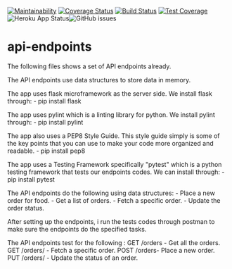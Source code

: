 [![Maintainability](https://api.codeclimate.com/v1/badges/1a4287304b94cdf7443e/maintainability)](https://codeclimate.com/github/josekang/api-endpoints/maintainability)  [![Coverage Status](https://coveralls.io/repos/github/josekang/api-endpoints/badge.svg)](https://coveralls.io/github/josekang/api-endpoints)  [![Build Status](https://travis-ci.org/josekang/api-endpoints.svg?branch=develop)](https://travis-ci.org/josekang/api-endpoints)  [![Test Coverage](https://api.codeclimate.com/v1/badges/1a4287304b94cdf7443e/test_coverage)](https://codeclimate.com/github/josekang/api-endpoints/test_coverage) ![Heroku App Status](http://heroku-badge.herokuapp.com/?app=our-api-heroku-deploy-app-flas&root=/api/v1/orders)![GitHub issues](https://img.shields.io/github/issues/josekang/api-endpoints.svg)

# api-endpoints

The following files shows a set of API endpoints already. 

The API endpoints use data structures to store data in memory.

The app uses flask microframework as the server side. We install flask through:
    - pip install flask
    
The app uses pylint which is a linting library for python. We install pylint through:
    - pip install pylint
    
The app also uses a PEP8 Style Guide. This style guide simply is some of the key points that you can use to make your code more organized and readable.
    - pip install pep8
    
The app uses a Testing Framework specifically "pytest" which is a python testing framework that tests our endpoints codes. We can install through:
    - pip install pytest
    
The API endpoints do the following using data structures:
    - Place a new order for food.
    - Get a list of orders.
    - Fetch a specific order.
    - Update the order status.

After setting up the endpoints, i run the tests codes through postman to make sure the endpoints do the specified tasks.

The API endpoints test for the following :
     GET /orders - Get all the orders.
     GET /orders/<orderId> - Fetch a specific order.
     POST /orders- Place a new order.
     PUT /orders/<orderId> - Update the status of an order.
    
    
    



     


 


